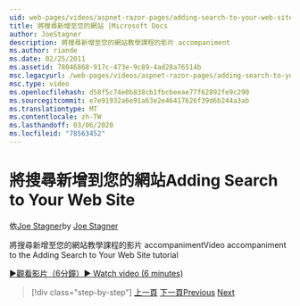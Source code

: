 ```yaml
---
uid: web-pages/videos/aspnet-razor-pages/adding-search-to-your-web-site
title: 將搜尋新增至您的網站 |Microsoft Docs
author: JoeStagner
description: 將搜尋新增至您的網站教學課程的影片 accompaniment
ms.author: riande
ms.date: 02/25/2011
ms.assetid: 78046868-917c-473e-9c89-4ad28a76514b
msc.legacyurl: /web-pages/videos/aspnet-razor-pages/adding-search-to-your-web-site
msc.type: video
ms.openlocfilehash: d58f5c74e0b838cb1fbcbeeae77f62892fe9c290
ms.sourcegitcommit: e7e91932a6e91a63e2e46417626f39d6b244a3ab
ms.translationtype: MT
ms.contentlocale: zh-TW
ms.lasthandoff: 03/06/2020
ms.locfileid: "78563452"
---
```

# <a name="adding-search-to-your-web-site"></a><span data-ttu-id="bf5d8-103">將搜尋新增到您的網站</span><span class="sxs-lookup"><span data-stu-id="bf5d8-103">Adding Search to Your Web Site</span></span>

<span data-ttu-id="bf5d8-104">依[Joe Stagner](https://github.com/JoeStagner)</span><span class="sxs-lookup"><span data-stu-id="bf5d8-104">by [Joe Stagner](https://github.com/JoeStagner)</span></span>

<span data-ttu-id="bf5d8-105">將搜尋新增至您的網站教學課程的影片 accompaniment</span><span class="sxs-lookup"><span data-stu-id="bf5d8-105">Video accompaniment to the Adding Search to Your Web Site tutorial</span></span>

[<span data-ttu-id="bf5d8-106">&#9654;觀看影片（6分鐘）</span><span class="sxs-lookup"><span data-stu-id="bf5d8-106">&#9654; Watch video (6 minutes)</span></span>](https://channel9.msdn.com/Blogs/ASP-NET-Site-Videos/adding-search-to-your-web-site)

> [!div class="step-by-step"]
> <span data-ttu-id="bf5d8-107">[上一頁](adding-email-to-your-web-site.md)
> [下一頁](adding-social-networking-to-your-website.md)</span><span class="sxs-lookup"><span data-stu-id="bf5d8-107">[Previous](adding-email-to-your-web-site.md)
[Next](adding-social-networking-to-your-website.md)</span></span>
